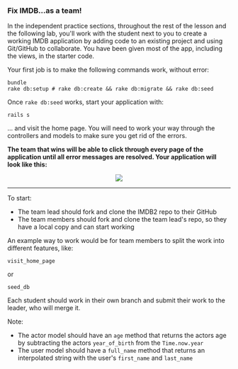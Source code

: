 ### Fix IMDB...as a team!

In the independent practice sections, throughout the rest of the lesson and the following lab, you'll work with the student next to you to create a working IMDB application by adding code to an existing project and using Git/GitHub to collaborate.  You have been given most of the app, including the views, in the starter code.

Your first job is to make the following commands work, without error:

```
bundle
rake db:setup # rake db:create && rake db:migrate && rake db:seed
```

Once `rake db:seed` works, start your application with:

```
rails s
```

... and visit the home page. You will need to work your way through the controllers and models to make sure you get rid of the errors.

**The team that wins will be able to click through every page of the application until all error messages are resolved. Your application will look like this:**

<p align="center">
<img src="http://i.imgur.com/Fqun13q.png"
</p>

---

To start:

- The team lead should fork and clone the IMDB2 repo to their GitHub
- The team members should fork and clone the team lead's repo, so they have a local copy and can start working

An example way to work would be for team members to split the work into different features, like:

```visit_home_page```

or 

```seed_db```

Each student should work in their own branch and submit their work to the leader, who will merge it.

Note:

- The actor model should have an `age` method that returns the actors age by subtracting the actors `year_of_birth` from the `Time.now.year`
- The user model should have a `full_name` method that returns an interpolated string with the user's `first_name` and `last_name`